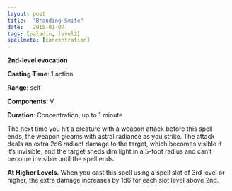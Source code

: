 ```yaml
---
layout: post
title:  "Branding Smite"
date:   2015-01-07
tags: [paladin, level2]
spellmeta: [concentration]
---
```


**2nd-level evocation**

**Casting Time**: 1 action

**Range**: self

**Components**: V

**Duration**: Concentration, up to 1 minute

The next time you hit a creature with a weapon attack before this spell ends, the weapon gleams with astral radiance as you strike. The attack deals an extra 2d6 radiant damage to the target, which becomes visible if it’s invisible, and the target sheds dim light in a 5-foot radius and can’t become invisible until the spell ends.

**At Higher Levels.** When you cast this spell using a spell slot of 3rd level or higher, the extra damage increases by 1d6 for each slot level above 2nd.
